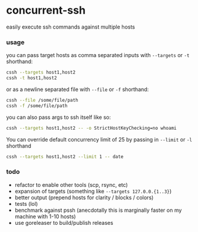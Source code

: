 # concurrent-ssh
easily execute ssh commands against multiple hosts

### usage
you can pass target hosts as comma separated inputs with `--targets` or `-t` shorthand:
```bash
cssh --targets host1,host2
cssh -t host1,host2
```
or as a newline separated file with `--file` or `-f` shorthand:
```bash
cssh --file /some/file/path
cssh -f /some/file/path
```

you can also pass args to ssh itself like so:
```bash
cssh --targets host1,host2 -- -o StrictHostKeyChecking=no whoami
```

You can override default concurrency limit of 25 by passing in `--limit` or `-l` shorthand
```bash
cssh --targets host1,host2 --limit 1 -- date
```

### todo
- refactor to enable other tools (scp, rsync, etc)
- expansion of targets (something like `--targets 127.0.0.{1..3}`)
- better output (prepend hosts for clarity / blocks / colors)
- tests (lol)
- benchmark against pssh (anecdotally this is marginally faster on my machine with 1-10 hosts)
- use goreleaser to build/publish releases
